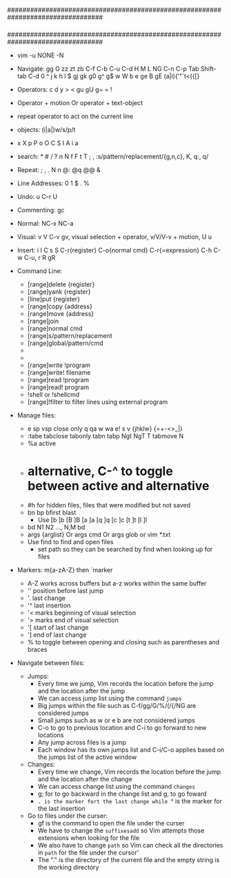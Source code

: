 #################################################################################
###                                                                          ###
#################################################################################
- vim -u NONE -N
- Navigate: gg G zz zt zb C-f C-b C-u C-d H M L NG C-n C-p Tab Shift-tab C-d 0 ^ j k h l $ gj gk g0 g^ g$ w W b e ge B gE  (a|i){'"`t<({[}
- Operators: c d y > < gu gU g~ = !
- Operator + motion Or operator + text-object
- repeat operator to act on the current line
- objects: (i|a|)w/s/p/t
- x X p P o O C S I A i a 
- search: * # / ? n N f F t T ; , :s/pattern/replacement/{g,n,c}, K, q:, q/
- Repeat: ; , . N n @: @q @@ &
- Line Addresses: 0 1 $ . %
- Undo: u C-r U
- Commenting: gc
- Normal: NC-x NC-a
- Visual: v V C-v gv, visual selection + operator, v/V/V-v + motion, U u
- Insert: i I C s S C-r{register} C-o{normal cmd} C-r{=expression} C-h C-w C-u, r R gR
- Command Line:
    - [range]delete {register}
    - [range]yank {register}
    - [line]put {register}
    - [range]copy {address}
    - [range]move {address}
    - [range]join
    - [range]normal cmd
    - [range]s/pattern/replacement
    - [range]global/pattern/cmd
    - <C-r><C-w>
    - <C-r><C-a>
    - [range]write !program
    - [range]write! filename
    - [range]read !program
    - [range]read! program
    - !shell or !shellcmd
    - [range]!filter to filter lines using external program

- Manage files:
    - e sp vsp close only q qa w wa e! <C-w>s <C-w>v <C-w>{jhklw} <C-w>{=+-<>_|}
    - :tabe tabclose tabonly tabn tabp Ngt NgT <C-w>T tabmove N
    - %a active
    - # alternative, C-^ to toggle between active and alternative
    - #h for hidden files, files that were modified but not saved
    - bn bp bfirst blast
        - Use [b ]b [B ]B [a ]a [q ]q [c ]c [t ]t [l ]l
    - bd N1 N2 ..., N,M bd
    - args {arglist} Or args cmd Or args glob or vim *.txt
    - Use find to find and open files
        - set path so they can be searched by find when looking up for files
- Markers: m{a-zA-Z} then `marker
    - A-Z works across buffers but a-z works within the same buffer
    - '' position before last jump
    - '. last change
    - '^ last insertion
    - '< marks beginning of visual selection
    - '> marks end of visual selection
    - '[ start of last change
    - '] end of last change
    - % to toggle between opening and closing such as parentheses and braces
- Navigate between files:
    - Jumps:
        - Every time we jump, Vim records the location before the jump and the location after the jump
        - We can access jump list using the command `jumps`
        - Big jumps within the file such as C-f/gg/G/%/(/{/NG are considered jumps
        - Small jumps such as w or e b are not considered jumps
        - C-o to go to previous location and C-i to go forward to new locations
        - Any jump across files is a jump
        - Each window has its own jumps list and C-i/C-o applies based on the jumps list of the active window
    - Changes:
        - Every time we change, Vim records the location before the jump and the location after the change
        - We can access change list using the command `changes`
        - g; for to go backward in the change list and g, to go foward
        - `. is the marker fort the last change while `^ is the marker for the last insertion
    - Go to files under the curser:
        - gf is the command to open the file under the curser
        - We have to change the `suffixesadd` so Vim attempts those extensions when looking for the file
        - We also have to change `path` so Vim can check all the directories in `path` for the file under the cursor'
        - The "." is the directory of the current file and the empty string is the working directory
